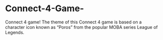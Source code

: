 # Connect-4-Game-
Connect 4 game! The theme of this Connect 4 game is based on a character icon known as “Poros” from the popular MOBA series League of Legends. 
